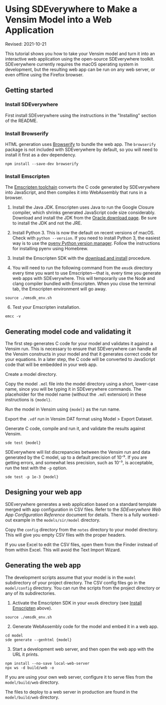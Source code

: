 # Using SDEverywhere to Make a Vensim Model into a Web Application

Revised: 2021-10-21

This tutorial shows you how to take your Vensim model and turn it into an interactive web application using the open-source SDEverywhere toolkit. SDEverywhere currently requires the macOS operating system in development, but the resulting web app can be run on any web server, or even offline using the Firefox browser.

## Getting started

### Install SDEverywhere

First install SDEverywhere using the instructions in the "Installing" section of the README.

### Install Browserify

HTML generation uses [Browserify](http://browserify.org) to bundle the web app. The `browserify` package is not included with SDEverywhere by default, so you will need to install it first as a dev dependency.

```
npm install --save-dev browserify
```

### Install Emscripten

The [Emscripten toolchain](https://emscripten.org/) converts the C code generated by SDEverywhere into JavaScript, and then compiles it into WebAssembly that runs in a browser.

1. Install the Java JDK. Emscripten uses Java to run the Google Closure compiler, which shrinks generated JavaScript code size considerably. Download and install the JDK from the [Oracle download page](https://www.oracle.com/technetwork/java/javase/downloads/index.html). Be sure to install the JDK and not the JRE.

2. Install Python 3. This is now the default on recent versions of macOS. Check with `python --version`. If you need to install Python 3, the easiest way is to use the [pyenv Python version manager](https://github.com/pyenv/pyenv). Follow the instructions for installing pyenv using Homebrew.

3. Install the Emscripten SDK with the [download and install](https://emscripten.org/docs/getting_started/downloads.html#download-and-install) procedure.

4. You will need to run the following command from the `emsdk` directory every time you want to use Emscripten—that is, every time you generate web apps with SDEverywhere. This will temporarily use the Node and clang compiler bundled with Emscripten. When you close the terminal tab, the Emscripten environment will go away.

```
source ./emsdk_env.sh
```

6. Test your Emscripten installation.

```
emcc -v
```

## Generating model code and validating it

The first step generates C code for your model and validates it against a Vensim run. This is necessary to ensure that SDEverywhere can handle all the Vensim constructs in your model and that it generates correct code for your equations. In a later step, the C code will be converted to JavaScript code that will be embedded in your web app.

Create a model directory.

Copy the model `.mdl` file into the model directory using a short, lower-case name, since you will be typing it in SDEverywhere commands. The placeholder for the model name (without the `.mdl` extension) in these instructions is `{model}`.

Run the model in Vensim using `{model}` as the run name.

Export the `.vdf` run in Vensim DAT format using Model > Export Dataset.

Generate C code, compile and run it, and validate the results against Vensim.

```
sde test {model}
```

SDEverywhere will list discrepancies between the Vensim run and data generated by the C model, up to a default precision of 10⁻⁵. If you are getting errors, and somewhat less precision, such as 10⁻³, is acceptable, run the test with the `-p` option.

```
sde test -p 1e-3 {model}
```

## Designing your web app

SDEverywhere generates a web application based on a standard template merged with app configuration in CSV files. Refer to the _SDEverywhere Web App Configuration Reference_ document for details. There is a fully worked-out example in the `models/sir/model` directory.

Copy the `config` directory from the `notes` directory to your model directory. This will give you empty CSV files with the proper headers.

If you use Excel to edit the CSV files, open them from the Finder instead of from within Excel. This will avoid the Text Import Wizard.

## Generating the web app

The development scripts assume that your model is in the `model` subdirectory of your project directory. The CSV config files go in the `model/config` directory. You can run the scripts from the project directory or any of its subdirectories.

1. Activate the Emscripten SDK in your `emsdk` directory (see [Install Emscripten](#install-emscripten) above).

```
source ./emsdk_env.sh
```

2. Generate WebAssembly code for the model and embed it in a web app.

```
cd model
sde generate --genhtml {model}
```

3. Start a development web server, and then open the web app with the URL it prints.

```
npm install --no-save local-web-server
npx ws -d build/web -o
```

If you are using your own web server, configure it to serve files from the `model/build/web` directory.

The files to deploy to a web server in production are found in the `model/build/web` directory.

